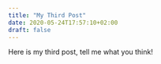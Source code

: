 ```yaml
---
title: "My Third Post"
date: 2020-05-24T17:57:10+02:00
draft: false
---
```


Here is my third post, tell me what you think!